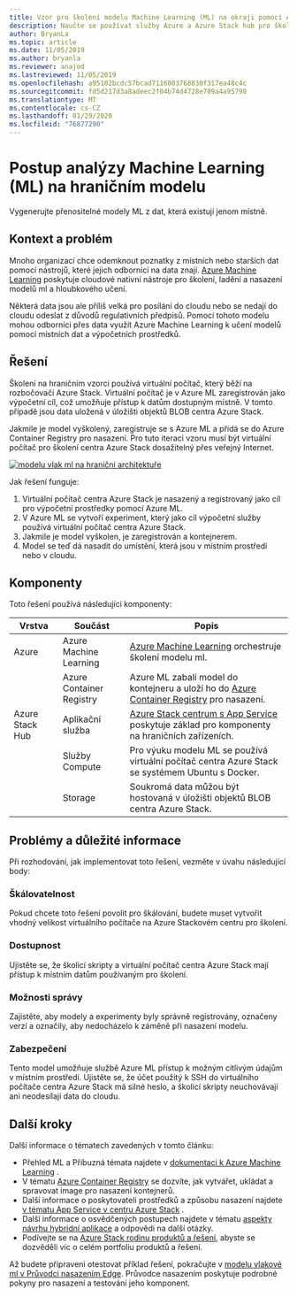 ```yaml
---
title: Vzor pro školení modelu Machine Learning (ML) na okraji pomocí Azure a centra Azure Stack.
description: Naučte se používat služby Azure a Azure Stack hub pro školení modelů ML na hraničních zařízeních.
author: BryanLa
ms.topic: article
ms.date: 11/05/2019
ms.author: bryanla
ms.reviewer: anajod
ms.lastreviewed: 11/05/2019
ms.openlocfilehash: a95102bcdc57bcad7116803768830f317ea48c4c
ms.sourcegitcommit: fd5d217d3a8adeec2f04b74d4728e709a4a95790
ms.translationtype: MT
ms.contentlocale: cs-CZ
ms.lasthandoff: 01/29/2020
ms.locfileid: "76877290"
---
```

# <a name="train-machine-learning-ml-model-at-the-edge-pattern"></a>Postup analýzy Machine Learning (ML) na hraničním modelu

Vygenerujte přenositelné modely ML z dat, která existují jenom místně.

## <a name="context-and-problem"></a>Kontext a problém

Mnoho organizací chce odemknout poznatky z místních nebo starších dat pomocí nástrojů, které jejich odborníci na data znají. [Azure Machine Learning](/azure/machine-learning/) poskytuje cloudové nativní nástroje pro školení, ladění a nasazení modelů ml a hloubkového učení.  

Některá data jsou ale příliš velká pro posílání do cloudu nebo se nedají do cloudu odeslat z důvodů regulativních předpisů. Pomocí tohoto modelu mohou odborníci přes data využít Azure Machine Learning k učení modelů pomocí místních dat a výpočetních prostředků. 

## <a name="solution"></a>Řešení

Školení na hraničním vzorci používá virtuální počítač, který běží na rozbočovači Azure Stack. Virtuální počítač je v Azure ML zaregistrován jako výpočetní cíl, což umožňuje přístup k datům dostupným místně. V tomto případě jsou data uložená v úložišti objektů BLOB centra Azure Stack. 

Jakmile je model vyškolený, zaregistruje se s Azure ML a přidá se do Azure Container Registry pro nasazení. Pro tuto iteraci vzoru musí být virtuální počítač pro školení centra Azure Stack dosažitelný přes veřejný Internet. 

[![modelu vlak ml na hraniční architektuře](media/pattern-train-ml-model-at-edge/solution-architecture.png)](media/pattern-train-ml-model-at-edge/solution-architecture.png)

Jak řešení funguje: 

1. Virtuální počítač centra Azure Stack je nasazený a registrovaný jako cíl pro výpočetní prostředky pomocí Azure ML.
2. V Azure ML se vytvoří experiment, který jako cíl výpočetní služby používá virtuální počítač centra Azure Stack.
3. Jakmile je model vyškolen, je zaregistrován a kontejnerem.
4. Model se teď dá nasadit do umístění, která jsou v místním prostředí nebo v cloudu.

## <a name="components"></a>Komponenty

Toto řešení používá následující komponenty:

| Vrstva | Součást | Popis |
|----------|-----------|-------------|
| Azure | Azure Machine Learning | [Azure Machine Learning](/azure/machine-learning/) orchestruje školení modelu ml. |
| | Azure Container Registry | Azure ML zabalí model do kontejneru a uloží ho do [Azure Container Registry](/azure/container-registry/) pro nasazení.|
| Azure Stack Hub | Aplikační služba | [Azure Stack centrum s App Service](/azure-stack/operator/azure-stack-app-service-overview) poskytuje základ pro komponenty na hraničních zařízeních. |
| | Služby Compute | Pro výuku modelu ML se používá virtuální počítač centra Azure Stack se systémem Ubuntu s Docker. |
| | Storage | Soukromá data můžou být hostovaná v úložišti objektů BLOB centra Azure Stack. |

## <a name="issues-and-considerations"></a>Problémy a důležité informace

Při rozhodování, jak implementovat toto řešení, vezměte v úvahu následující body:

### <a name="scalability"></a>Škálovatelnost 

Pokud chcete toto řešení povolit pro škálování, budete muset vytvořit vhodný velikost virtuálního počítače na Azure Stackovém centru pro školení.

### <a name="availability"></a>Dostupnost

Ujistěte se, že školicí skripty a virtuální počítač centra Azure Stack mají přístup k místním datům používaným pro školení.

### <a name="manageability"></a>Možnosti správy

Zajistěte, aby modely a experimenty byly správně registrovány, označeny verzí a označily, aby nedocházelo k záměně při nasazení modelu. 

### <a name="security"></a>Zabezpečení

Tento model umožňuje službě Azure ML přístup k možným citlivým údajům v místním prostředí. Ujistěte se, že účet použitý k SSH do virtuálního počítače centra Azure Stack má silné heslo, a školicí skripty neuchovávají ani neodesílají data do cloudu. 

## <a name="next-steps"></a>Další kroky

Další informace o tématech zavedených v tomto článku:
- Přehled ML a Příbuzná témata najdete v [dokumentaci k Azure Machine Learning](/azure/machine-learning) .
- V tématu [Azure Container Registry](/azure/container-registry/) se dozvíte, jak vytvářet, ukládat a spravovat image pro nasazení kontejnerů.
- Další informace o poskytovateli prostředků a způsobu nasazení najdete [v tématu App Service v centru Azure Stack](/azure-stack/operator/azure-stack-app-service-overview) .
- Další informace o osvědčených postupech najdete v tématu [aspekty návrhu hybridní aplikace](overview-app-design-considerations.md) a odpovědi na další otázky.
- Podívejte se na [Azure Stack rodinu produktů a řešení](/azure-stack), abyste se dozvěděli víc o celém portfoliu produktů a řešení.

Až budete připraveni otestovat příklad řešení, pokračujte v [modelu vlakové ml v Průvodci nasazením Edge](https://aka.ms/edgetrainingdeploy). Průvodce nasazením poskytuje podrobné pokyny pro nasazení a testování jeho komponent.